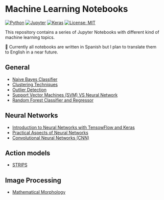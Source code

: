 # Machine Learning Notebooks

[![Python][python_badge]][python_link]
[![Jupyter][jupyter_badge]][jupyter_link]
[![Keras][keras_badge]][keras_link]
[![License: MIT][mit_badge]][mit_license]

This repository contains a series of Jupyter Notebooks with different kind of machine learning topics.

🚧 Currently all notebooks are written in Spanish but I plan to translate them to English in a near future.

## General

- [Naive Bayes Classifier](notebooks/naive-bayes-classifier/naive-bayes-classifier.ipynb)
- [Clustering Techniques](notebooks/clustering-techniques/clustering-techniques.ipynb)
- [Outlier Detection](notebooks/outlier-detection/outlier-detection.ipynb)
- [Support Vector Machines (SVM) VS Neural Network](notebooks/support-vector-machine-vs-neural-network/support-vector-machine-vs-nerual-network.ipynb)
- [Random Forest Classifier and Regressor](notebooks/random-forest/random-forest.ipynb)

## Neural Networks

- [Introduction to Neural Networks with TensowFlow and Keras](notebooks/introduction-to-neural-networks/introduction-to-neural-networks.ipynb)
- [Practical Aspects of Neural Networks](notebooks/practical-aspects-of-neural-networks/practical-aspects-of-neural-networks.ipynb)
- [Convolutional Neural Networks (CNN)](notebooks/convolutional-neural-networks/convolutional-neural-networks.ipynb)

## Action models

- [STRIPS](notebooks/strips/strips.ipynb)

## Image Processing

- [Mathematical Morphology](notebooks/mathematical-morphology/mathematical-morphology.ipynb)

[python_badge]: https://img.shields.io/badge/Python-3.7-3776AB?style=flat-square&logo=Python
[python_link]: https://docs.python.org/3.7/contents.html "Python 3.7"
[jupyter_badge]: https://img.shields.io/badge/Jupyter-Notebook-F37626?style=flat-square&logo=Jupyter
[jupyter_link]: https://jupyter.org "Jupyter Notebook"
[keras_badge]: https://img.shields.io/badge/Keras-2.2-D00000?style=flat-square&logo=Keras&logoColor=D00000
[keras_link]: https://keras.io/api/ "Keras API"
[mit_badge]: https://img.shields.io/badge/License-MIT-yellow.svg?style=flat-square
[mit_license]: https://opensource.org/licenses/MIT "License: MIT"
